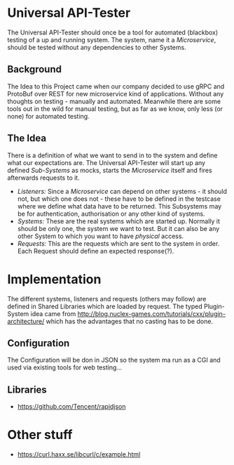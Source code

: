 # Universal API-Tester

The Universal API-Tester should once be a tool for automated (blackbox) testing of a up and running system.
The system, name it a _Microservice_, should be tested without any dependencies to other Systems.


## Background

The Idea to this Project came when our company decided to use gRPC and ProtoBuf over REST for new microservice kind of applications.
Without any thoughts on testing - manually and automated. Meanwhile there are some tools out in the wild for manual testing, but as far as we know, only less (or none) for automated testing.


## The Idea

There is a definition of what we want to send in to the system and define what our expectations are. The Universal API-Tester will start up any defined _Sub-Systems_ as mocks, starts the _Microservice_ itself and fires afterwards requests to it.

* *Listeners:* Since a _Microservice_ can depend on other systems - it should not, but which one does not - these have to be defined in the testcase where we define what data have to be returned. This Subsystems may be for authentication, authorisation or any other kind of systems.
* *Systems:* These are the real systems which are started up. Normally it should be only one, the system we want to test. But it can also be any other System to which you want to have _physical_ access.
* *Requests:* This are the requests which are sent to the system in order. Each Request should define an expected response(?).


# Implementation

The different systems, listeners and requests (others may follow) are defined in Shared Libraries which are loaded by request. The typed Plugin-System idea came from http://blog.nuclex-games.com/tutorials/cxx/plugin-architecture/ which has the advantages that no casting has to be done.

## Configuration

The Configuration will be don in JSON so the system ma run as a CGI and used via existing tools for web testing...


## Libraries

* https://github.com/Tencent/rapidjson


# Other stuff

* https://curl.haxx.se/libcurl/c/example.html

